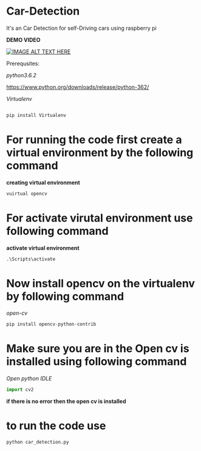 # Car-Detection
It's an Car Detection for self-Driving cars using raspberry pi


**DEMO VIDEO**


[![IMAGE ALT TEXT HERE](https://img.youtube.com/vi/zlKkUIuDIFs/0.jpg)](https://www.youtube.com/watch?v=zlKkUIuDIFs)

Prerequsites:





*python3.6.2*

https://www.python.org/downloads/release/python-362/

*Virtualenv*
```python

pip install Virtualenv
```

# For running the code first create a virtual environment by the following command
**creating virtual environment**
```python
vuirtual opencv
```
# For activate virutal environment use following command
**activate virtual environment**
```python
.\Scripts\activate
```
# Now install opencv on the virtualenv by following command
*open-cv*
```python
pip install opencv-python-contrib
```
# Make sure you are in the Open cv is installed using following command
*Open python IDLE*
```python
import cv2
```
**if there is no error then the open cv is installed**


# to run the code use
```python
python car_detection.py
```
